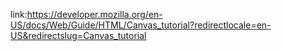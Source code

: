 link:https://developer.mozilla.org/en-US/docs/Web/Guide/HTML/Canvas_tutorial?redirectlocale=en-US&redirectslug=Canvas_tutorial

